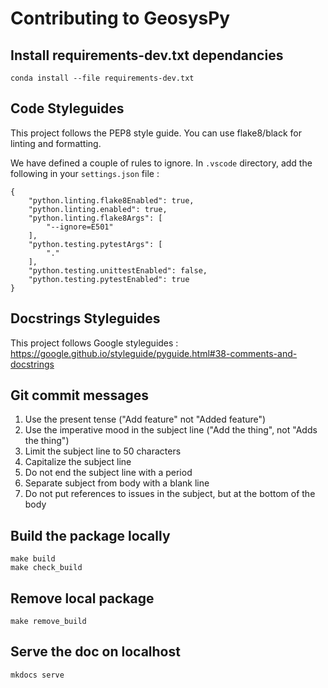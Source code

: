 # Contributing to GeosysPy

## Install requirements-dev.txt dependancies

```
conda install --file requirements-dev.txt
```

## Code Styleguides

This project follows the PEP8 style guide. You can use flake8/black for linting and formatting. 

We have defined a couple of rules to ignore.
In `.vscode` directory, add the following in your `settings.json` file :
```
{
    "python.linting.flake8Enabled": true,
    "python.linting.enabled": true,
    "python.linting.flake8Args": [
        "--ignore=E501"
    ],
    "python.testing.pytestArgs": [
        "."
    ],
    "python.testing.unittestEnabled": false,
    "python.testing.pytestEnabled": true
}
```

## Docstrings Styleguides

This project follows Google styleguides : https://google.github.io/styleguide/pyguide.html#38-comments-and-docstrings

## Git commit messages 

1. Use the present tense ("Add feature" not "Added feature")
2. Use the imperative mood in the subject line ("Add the thing", not "Adds the thing")
3. Limit the subject line to 50 characters
4. Capitalize the subject line
5. Do not end the subject line with a period
6. Separate subject from body with a blank line
7. Do not put references to issues in the subject, but at the bottom of the body

## Build the package locally

```
make build
make check_build
```

## Remove local package 

```
make remove_build
```

## Serve the doc on localhost

```
mkdocs serve
```